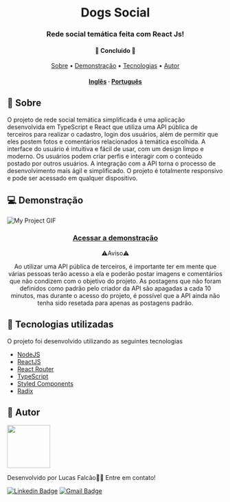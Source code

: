 <h1 align="center">
    Dogs Social
</h1>

<h3 align="center">Rede social temática feita com React Js!</h3>

<h4 align="center"> 
	🚧  Concluido  🚧
</h4>

<p align="center">
 <a href="#-sobre">Sobre</a> •
 <a href="#-demonstração">Demonstração</a> •
 <a href="#-tecnologias-utilizadas">Tecnologias</a> • 
 <a href="#-autor">Autor</a>
</p>

<h4 align="center">
    <a href="README.md">Inglês</a>
    ·
    <a href="README-pt.md">Português</a>
</h4>



## 🔖 Sobre

O projeto de rede social temática simplificada é uma aplicação desenvolvida em TypeScript e React que utiliza uma API pública de terceiros para realizar o cadastro, login dos usuários, além de permitir que eles postem fotos e comentários relacionados à temática escolhida. A interface do usuário é intuitiva e fácil de usar, com um design limpo e moderno. Os usuários podem criar perfis e interagir com o conteúdo postado por outros usuários. A integração com a API torna o processo de desenvolvimento mais ágil e simplificado. O projeto é totalmente responsivo e pode ser acessado em qualquer dispositivo.


## 💻 Demonstração

<img src="https://user-images.githubusercontent.com/61370784/224117950-fb7d0f0b-22a0-4a27-9645-a02ce817f681.gif" alt="My Project GIF">

<h3 align="center">
    <a href="https://dogs-social-ten.vercel.app">Acessar a demonstração</a>
</h3 >

<p align="center">
    ⚠️Aviso⚠️
</p >
<p align="center">
    Ao utilizar uma API pública de terceiros, é importante ter em mente que várias pessoas terão acesso a ela e poderão postar imagens e comentários que não condizem com o objetivo do projeto. As postagens que não foram definidos como padrão pelo criador da API são apagadas a cada 10 minutos, mas durante o acesso do projeto, é possível que a API ainda não tenha sido resetada para apenas as postagens padrão.
</p >


## 🚀 Tecnologias utilizadas

O projeto foi desenvolvido utilizando as seguintes tecnologias


- [NodeJS](https://nodejs.org/)
- [ReactJS](https://reactjs.org/)
- [React Router](https://reactrouter.com/en/main)
- [TypeScript](https://www.typescriptlang.org/)
- [Styled Components](https://styled-components.com)
- [Radix](https://www.radix-ui.com/)


## 🦸 Autor

<a href="https://www.linkedin.com/in/lfalcaolopes/">
 <img src="https://user-images.githubusercontent.com/61370784/222877359-3b5bb1e2-2db1-4def-9a6b-d94ca5dece1e.png" width="100px;" alt=""/>
</a><br>

Desenvolvido por Lucas Falcão👋🏽 Entre em contato!

[![Linkedin Badge](https://img.shields.io/badge/-Lucas_Falcão-blue?style=flat-square&logo=Linkedin&logoColor=white&link=https://www.linkedin.com/in/lfalcaolopes/)](https://www.linkedin.com/in/lfalcaolopes/) 
[![Gmail Badge](https://img.shields.io/badge/-lfalcaolopes@gmail.com-c14438?style=flat-square&logo=Gmail&logoColor=white&link=mailto:lfalcaolopes@gmail.com)](mailto:lfalcaolopes@gmail.com)